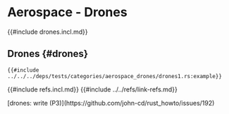 # Aerospace - Drones

{{#include drones.incl.md}}

## Drones {#drones}

```rust,editable
{{#include ../../../deps/tests/categories/aerospace_drones/drones1.rs:example}}
```

{{#include refs.incl.md}}
{{#include ../../refs/link-refs.md}}

<div class="hidden">
[drones: write (P3)](https://github.com/john-cd/rust_howto/issues/192)
</div>
